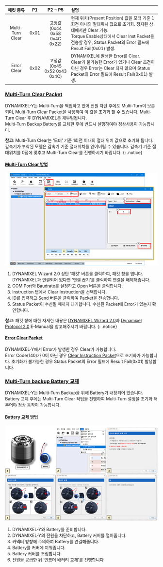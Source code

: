 | 패킷 종류         | P1   | P2 ~ P5                          | 설명                                                                            |
|:----------------:|:----:|:--------------------------------:|:--------------------------------------------------------------------------------|
| Multi-Turn Clear | 0x01 | 고정값<br />(0x44 0x58 0x4C 0x22) |현재 위치(Present Position) 값을 모터 기준 1회전 이내의 절대위치 값으로 초기화. 정지된 상태에서만 Clear 가능.<br />Torque Enable상태에서 Clear Inst Packet을 전송할 경우, Status Packet의 Error 필드에 Result Fail(0x01) 발생.  |
| Error Clear      | 0x02 | 고정값<br />(0x45 0x52 0x43 0x4C) | DYNAMIXEL에 발생한 Error를 Clear.<br />Clear가 불가능한 Error가 있거나 Clear 조건이 아닌 경우 Error는 Clear 되지 않으며 Status Packet의 Error 필드에 Result Fail(0x01) 발생.  |



### [Multi-Turn Clear Packet](#multi-turn-clear-packet)

DYNAMIXEL-Y는 Multi-Turn을 백업하고 있어 전원 차단 후에도 Multi-Turn이 보존되며, Multi-Turn Clear Packet을 사용하여 이 값을 초기화 할 수 있습니다. Multi-Turn Clear 후 DYNAMIXEL은 재부팅됩니다.  
Multi-Turn Backup Battery를 교체한 후에 반드시 실행하여야 정상사용이 가능합니다.

**참고**: Multi-Turn Clear는 ‘모터’ 기준 1회전 이내의 절대 위치 값으로 초기화 됩니다. 감속기가 부착된 모델은 감속기 기준 절대위치를 잃어버릴 수 있습니다. 감속기 기준 절대위치를 0점에 맞추고 Multi-Turn Clear를 진행하시기 바랍니다.
{: .notice}

#### [Multi-Turn Clear 방법](#multi-turn-clear-방법)

![](/assets/images/dxl/y/multi-turn_clear_guide.PNG)

1. DYNAMIXEL Wizard 2.0 상단 ‘패킷’ 버튼을 클릭하여, 패킷 창을 엽니다. DYNAMIXEL과 연결되어 있다면 ‘연결 끊기’를 클릭하여 연결을 해제해줍니다.
2. COM Port와 Baudrate를 설정하고 Open 버튼을 클릭합니다.
3. Instruction 탭에서 Clear Instruction을 선택합니다.
4. ID를 입력하고 Send 버튼을 클릭하여 Packet을 전송합니다.
5. Status Packet이 수신될 때까지 대기합니다. 수신된 Packet에 Error가 있는지 확인합니다.


**참고**: 패킷 창에 대한 자세한 내용은 [DYNAMIXEL Wizard 2.0]과 [Dynamixel Protocol 2.0] E-Manual을 참고해주시기 바랍니다.
{: .notice}

#### [Error Clear Packet](#error-clear-packet)

DYNAMIXEL-Y에서 Error가 발생한 경우 Clear가 가능합니다.  
Error Code(140)가 0이 아닌 경우 [Clear Instruction Packet]으로 초기화가 가능합니다. 초기화가 불가능한 경우 Status Packet의 Error 필드에 Result Fail(0x01) 발생합니다. 

### [Multi-Turn backup Battery 교체](#multi-turn-backup-battery-교체)

DYNAMIXEL-Y는 Multi-Turn Backup을 위해 Battery가 내장되어 있습니다. Battery 교체 후에는 Multi-Turn Clear 작업을 진행하여 Multi-Turn 설정을 초기화 해주어야 정상 동작이 가능합니다.

#### [Battery 교체 방법](#battery-교체-방법)

![](/assets/images/dxl/y/brtterry_replacement_guide.PNG)

1. DYNAMIXEL-Y와 Battery를 준비합니다.
2. DYNAMIXEL-Y의 전원을 차단하고, Battery 커버를 열어줍니다.
3. 커넥터 방향에 주의하여 Battery를 연결해줍니다.
4. Battery를 커버에 끼워줍니다.
5. Battery 커버를 조립합니다.
6. 전원을 공급한 뒤 ‘인코더 배터리 교체’를 진행합니다


[DYNAMIXEL Wizard 2.0]: https://emanual.robotis.com/docs/kr/software/dynamixel/dynamixel_wizard2/
[Dynamixel Protocol 2.0]: https://emanual.robotis.com/docs/kr/dxl/protocol2/
[Clear Instruction Packet]: https://emanual.robotis.com/docs/kr/dxl/protocol2/